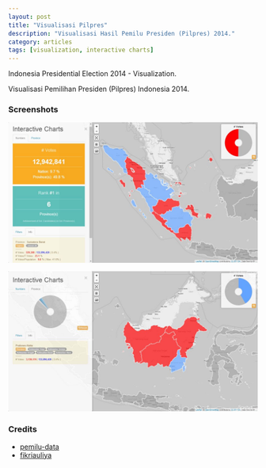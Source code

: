 ```yaml
---
layout: post
title: "Visualisasi Pilpres"
description: "Visualisasi Hasil Pemilu Presiden (Pilpres) 2014."
category: articles
tags: [visualization, interactive charts]
---
```


Indonesia Presidential Election 2014 - Visualization.


Visualisasi Pemilihan Presiden (Pilpres) Indonesia 2014.

### Screenshots

![Screenshot-1](/images/viz-pilpres-1.jpg "Case and Analysis - Sumatera")

![Screenshot-2](/images/viz-pilpres-2.jpg "Case and Analysis - Kalimantan")

### Credits

- [pemilu-data](https://github.com/pemiluAPI/pemilu-data)
- [fikriauliya](https://github.com/fikriauliya)
